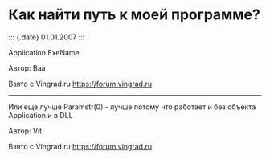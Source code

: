 Как найти путь к моей программе?
================================

::: {.date}
01.01.2007
:::

Application.ExeName

Автор: Baa

Взято с Vingrad.ru <https://forum.vingrad.ru>

------------------------------------------------------------------------

Или еще лучше Paramstr(0) - лучше потому что работает и без объекта
Application и в DLL

Автор: Vit

Взято с Vingrad.ru <https://forum.vingrad.ru>
